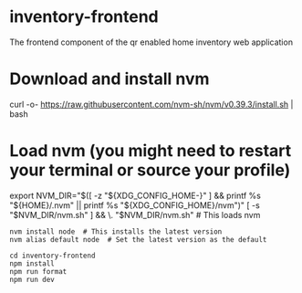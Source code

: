 # inventory-frontend
The frontend component of the qr enabled home inventory web application

# Download and install nvm
curl -o- https://raw.githubusercontent.com/nvm-sh/nvm/v0.39.3/install.sh | bash

# Load nvm (you might need to restart your terminal or source your profile)
export NVM_DIR="$([ -z "${XDG_CONFIG_HOME-}" ] && printf %s "${HOME}/.nvm" || printf %s "${XDG_CONFIG_HOME}/nvm")"
[ -s "$NVM_DIR/nvm.sh" ] && \. "$NVM_DIR/nvm.sh"  # This loads nvm

``` shell
nvm install node  # This installs the latest version
nvm alias default node  # Set the latest version as the default
```

``` shell
cd inventory-frontend
npm install
npm run format
npm run dev
```